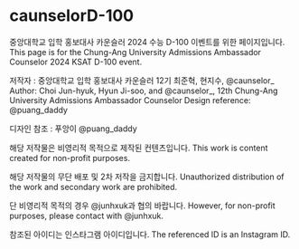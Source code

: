 # caunselorD-100
중앙대학교 입학 홍보대사 카운슬러 2024 수능 D-100 이벤트를 위한 페이지입니다.
This page is for the Chung-Ang University Admissions Ambassador Counselor 2024 KSAT D-100 event.

저작자 : 중앙대학교 입학 홍보대사 카운슬러 12기 최준혁, 현지수, @caunselor_
Author: Choi Jun-hyuk, Hyun Ji-soo, and @caunselor_, 12th Chung-Ang University Admissions Ambassador Counselor
Design reference: @puang_daddy

디자인 참조 : 푸앙이 @puang_daddy

해당 저작물은 비영리적 목적으로 제작된 컨텐츠입니다.
This work is content created for non-profit purposes.

해당 저작물의 무단 배포 및 2차 저작을 금지합니다.
Unauthorized distribution of the work and secondary work are prohibited.

단 비영리적 목적의 경우 @junhxuk과 협의 바랍니다.
However, for non-profit purposes, please contact with @junhxuk. 

참조된 아이디는 인스타그램 아이디입니다.
The referenced ID is an Instagram ID.